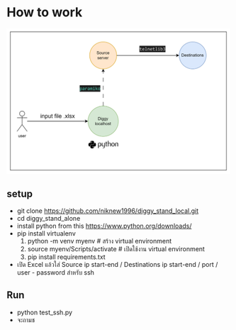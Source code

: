 # How to work
![Flow](image-1.png)


## setup
- git clone https://github.com/niknew1996/diggy_stand_local.git
- cd diggy_stand_alone
- install python from this https://www.python.org/downloads/
- pip install virtualenv
    1. python -m venv myenv  # สร้าง virtual environment
    2. source myenv/Scripts/activate  # เปิดใช้งาน virtual environment
    3. pip install requirements.txt
- เปิด Excel แล้วใส่ Source ip start-end / Destinations ip start-end / port / user - password สำหรับ ssh
## Run
- python test_ssh.py
- จะถามช